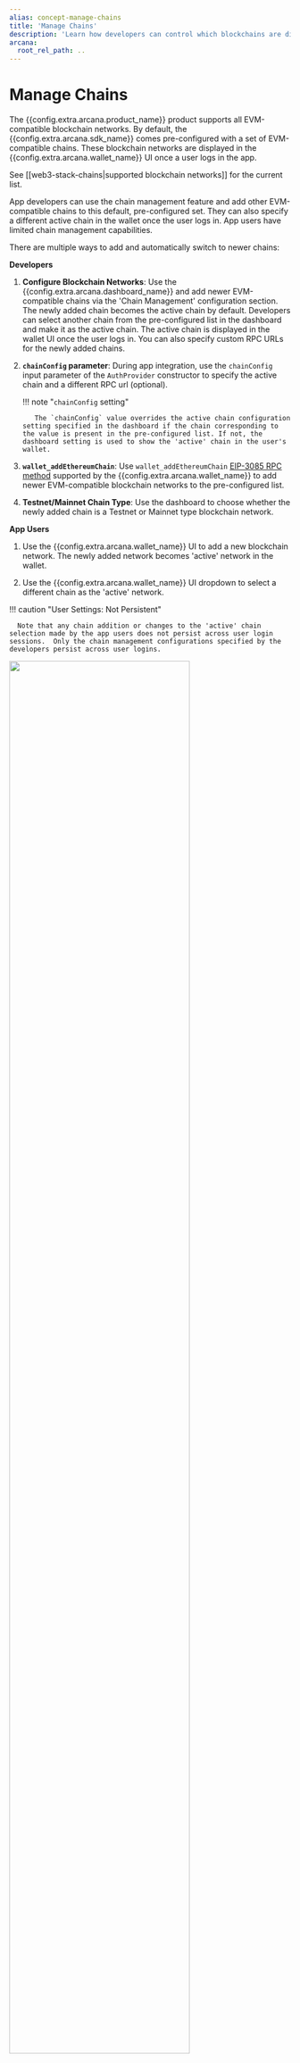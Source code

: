 ```yaml
---
alias: concept-manage-chains
title: 'Manage Chains'
description: 'Learn how developers can control which blockchains are displayed in the Arcana wallet dropdown list and which one is the default chain.'
arcana:
  root_rel_path: ..
---
```


# Manage Chains

The {{config.extra.arcana.product_name}} product supports all EVM-compatible blockchain networks. By default, the {{config.extra.arcana.sdk_name}} comes pre-configured with a set of EVM-compatible chains. These blockchain networks are displayed in the {{config.extra.arcana.wallet_name}} UI once a user logs in the app.

See [[web3-stack-chains|supported blockchain networks]] for the current list.

App developers can use the chain management feature and add other EVM-compatible chains to this default, pre-configured set. They can also specify a different active chain in the wallet once the user logs in. App users have limited chain management capabilities. 

There are multiple ways to add and automatically switch to newer chains:

**Developers**

1. **Configure Blockchain Networks**: Use the {{config.extra.arcana.dashboard_name}} and add newer EVM-compatible chains via the 'Chain Management' configuration section. The newly added chain becomes the active chain by default. Developers can select another chain from the pre-configured list in the dashboard and make it as the active chain. The active chain is displayed in the wallet UI once the user logs in. You can also specify custom RPC URLs for the newly added chains.

2. **`chainConfig` parameter**: During app integration, use the `chainConfig` input parameter of the `AuthProvider` constructor to specify the active chain and a different RPC url (optional). 

    !!! note "`chainConfig` setting"
    
          The `chainConfig` value overrides the active chain configuration setting specified in the dashboard if the chain corresponding to the value is present in the pre-configured list. If not, the dashboard setting is used to show the 'active' chain in the user's wallet.

3. **`wallet_addEthereumChain`**: Use `wallet_addEthereumChain` [EIP-3085 RPC method](https://eips.ethereum.org/EIPS/eip-3085) supported by the {{config.extra.arcana.wallet_name}} to add newer EVM-compatible blockchain networks to the pre-configured list.

4. **Testnet/Mainnet Chain Type**: Use the dashboard to choose whether the newly added chain is a Testnet or Mainnet type blockchain network.

**App Users**

1. Use the {{config.extra.arcana.wallet_name}} UI to add a new blockchain network. The newly added network becomes 'active' network in the wallet.

2. Use the {{config.extra.arcana.wallet_name}} UI dropdown to select a different chain as the 'active' network.

!!! caution "User Settings: Not Persistent"

      Note that any chain addition or changes to the 'active' chain selection made by the app users does not persist across user login sessions.  Only the chain management configurations specified by the developers persist across user logins.

<img src="/img/diagrams/d_concept_manage_chains.png#only-light" width="80%" height="80%"/>
<img src="/img/diagrams/d_concept_manage_chains.png#only-dark" width="80%" height="80%"/>

Once configured and the app is deployed, developers can reconfigure the list of chains displayed in the wallet UI. 

{% include "./text-snippets/specify_default_chain_example.md" %}

!!! caution "Switching Chains"

      **EVM-compatible Chains**: 
      
      In most cases, switching the 'active' chain displayed in the wallet won't affect user's wallet address. However, if users log into a blockchain network that is not EVM-compatible but supported by {{config.extra.arcana.product_name}}, a new set of keys is assigned for such chains and the user will see a different wallet address as compared to the EVM-compatible chain.

      **Global/App-specific Keys**

      If an app is configured to use 'Global Keys', then the user will see the same wallet address across all the apps in the {{config.extra.arcana.company_name}} ecosystem. This is true for all the EVM-compatible chains. Otherwise, the user's wallet address will vary across apps for blochains that are not EVM-compatible. 
      
      In the case of 'app-specific' keys (default), the user will be assigned a new set of keys for each app in the {{config.extra.arcana.company_name}} ecosystem. Hence, the user will see a new wallet address across different apps after login. This is true irrespective of the blockchain network type - whether it is EVM-compatible or not.

## 